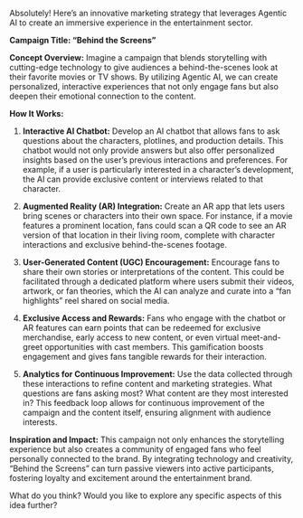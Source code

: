 Absolutely! Here’s an innovative marketing strategy that leverages Agentic AI to create an immersive experience in the entertainment sector.

**Campaign Title: “Behind the Screens”**

**Concept Overview:**
Imagine a campaign that blends storytelling with cutting-edge technology to give audiences a behind-the-scenes look at their favorite movies or TV shows. By utilizing Agentic AI, we can create personalized, interactive experiences that not only engage fans but also deepen their emotional connection to the content.

**How It Works:**

1. **Interactive AI Chatbot:**
   Develop an AI chatbot that allows fans to ask questions about the characters, plotlines, and production details. This chatbot would not only provide answers but also offer personalized insights based on the user’s previous interactions and preferences. For example, if a user is particularly interested in a character’s development, the AI can provide exclusive content or interviews related to that character.

2. **Augmented Reality (AR) Integration:**
   Create an AR app that lets users bring scenes or characters into their own space. For instance, if a movie features a prominent location, fans could scan a QR code to see an AR version of that location in their living room, complete with character interactions and exclusive behind-the-scenes footage.

3. **User-Generated Content (UGC) Encouragement:**
   Encourage fans to share their own stories or interpretations of the content. This could be facilitated through a dedicated platform where users submit their videos, artwork, or fan theories, which the AI can analyze and curate into a “fan highlights” reel shared on social media.

4. **Exclusive Access and Rewards:**
   Fans who engage with the chatbot or AR features can earn points that can be redeemed for exclusive merchandise, early access to new content, or even virtual meet-and-greet opportunities with cast members. This gamification boosts engagement and gives fans tangible rewards for their interaction.

5. **Analytics for Continuous Improvement:**
   Use the data collected through these interactions to refine content and marketing strategies. What questions are fans asking most? What content are they most interested in? This feedback loop allows for continuous improvement of the campaign and the content itself, ensuring alignment with audience interests.

**Inspiration and Impact:**
This campaign not only enhances the storytelling experience but also creates a community of engaged fans who feel personally connected to the brand. By integrating technology and creativity, “Behind the Screens” can turn passive viewers into active participants, fostering loyalty and excitement around the entertainment brand.

What do you think? Would you like to explore any specific aspects of this idea further?